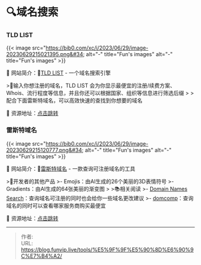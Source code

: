 # 🔍域名搜索


### TLD LIST 

{{&lt; image src=&#34;https://bib0.com/xc/i/2023/06/29/image-20230629215021395.png&#34; alt=&#34;-&#34;  title=&#34;Fun&#39;s images&#34; alt=&#34;-&#34;  title=&#34;Fun&#39;s images&#34; &gt;}}    

📁 网站简介：🔎[TLD LIST](https://tld-list.com/) - 一个域名搜索引擎

&gt;📄输入你想注册的域名，TLD LIST 会为你显示最便宜的注册/续费方案、Whois、流行程度等信息，并且你还可以根据国家、组织等信息进行筛选后缀
&gt;
&gt;配合下面雷斯特域名，可以高效快速的查找到你想要的域名

🔗 资源地址：[点击跳转](https://tld-list.com/)

### 雷斯特域名 

{{&lt; image src=&#34;https://bib0.com/xc/i/2023/06/29/image-20230629215120777.png&#34; alt=&#34;-&#34;  title=&#34;Fun&#39;s images&#34; alt=&#34;-&#34;  title=&#34;Fun&#39;s images&#34; &gt;}}    

📁 网站简介：🔎[雷斯特域名](https://domains.ray.st/) - 一款查询可注册域名的工具

&gt;📖开发者的其他产品
&gt;- Emojis：由AI生成的26个美丽的3D表情符号
&gt;- Gradients：由AI生成的64张美丽的渐变图
&gt;
&gt;📚相关阅读
&gt;- [Domain Names Search](https://instantdomainsearch.com/)：查询域名可注册的同时也会给你一些域名更改建议
&gt;- [domcomp](https://www.domcomp.com/)：查询域名的同时可以查看哪家服务商购买最便宜

🔗 资源地址：[点击跳转](https://domains.ray.st/)


---

> 作者:   
> URL: https://blog.funvip.live/tools/%E5%9F%9F%E5%90%8D%E6%90%9C%E7%B4%A2/  


